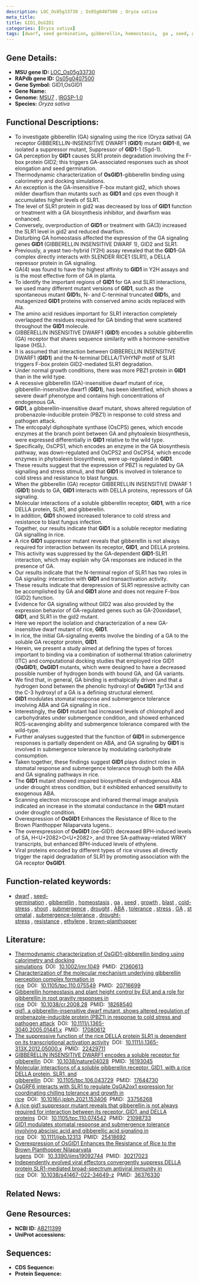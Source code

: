```yaml
---
description: LOC_Os05g33730 ; Os05g0407500 ; Oryza sativa
meta_title:
title: GID1,OsGID1
categories: [Oryza sativa]
tags: [dwarf, seed germination, gibberellin, homeostasis,  ga , seed, growth, blast, cold stress, shoot, submergence, drought,  ABA , tolerance, stress, GA, stomatal, ABA, submergence tolerance, drought stress, drought stress , resistance, ethylene, brown planthopper, ga]
---
```


## Gene Details:
- **MSU gene ID:** [LOC_Os05g33730](http://rice.uga.edu/cgi-bin/ORF_infopage.cgi?orf=LOC_Os05g33730)  
- **RAPdb gene ID:** [Os05g0407500](https://rapdb.dna.affrc.go.jp/locus/?name=Os05g0407500)  
- **Gene Symbol:** GID1,OsGID1
- **Gene Name:**
- **Genome:**  [MSU7](http://rice.uga.edu/)&nbsp;,&nbsp;[IRGSP-1.0](https://rapdb.dna.affrc.go.jp/download/irgsp1.html)
- **Species:** *Oryza sativa*

## Functional Descriptions:
   - To investigate gibberellin (GA) signaling using the rice (Oryza sativa) GA receptor GIBBERELLIN-INSENSITIVE DWARF1 (**GID1**) mutant **GID1**-8, we isolated a suppressor mutant, Suppressor of **GID1**-1 (Sgd-1).
   - GA perception by **GID1** causes SLR1 protein degradation involving the F-box protein GID2; this triggers GA-associated responses such as shoot elongation and seed germination.
   - Thermodynamic characterization of **OsGID1**-gibberellin binding using calorimetry and docking simulations.
   - An exception is the GA-insensitive F-box mutant gid2, which shows milder dwarfism than mutants such as **GID1** and cps even though it accumulates higher levels of SLR1.
   - The level of SLR1 protein in gid2 was decreased by loss of **GID1** function or treatment with a GA biosynthesis inhibitor, and dwarfism was enhanced.
   - Conversely, overproduction of **GID1** or treatment with GA(3) increased the SLR1 level in gid2 and reduced dwarfism.
   - Disturbing GA homeostasis affected the expression of the GA signaling genes **GID1** (GIBBERELLIN INSENSITIVE DWARF 1), GID2 and SLR1.
   - Previously, a yeast two-hybrid (Y2H) assay revealed that the **GID1**-GA complex directly interacts with SLENDER RICE1 (SLR1), a DELLA repressor protein in GA signaling.
   - GA(4) was found to have the highest affinity to **GID1** in Y2H assays and is the most effective form of GA in planta.
   - To identify the important regions of **GID1** for GA and SLR1 interactions, we used many different mutant versions of **GID1**, such as the spontaneous mutant **GID1**s, N- and C-terminal truncated **GID1**s, and mutagenized **GID1** proteins with conserved amino acids replaced with Ala.
   - The amino acid residues important for SLR1 interaction completely overlapped the residues required for GA binding that were scattered throughout the **GID1** molecule.
   - GIBBERELLIN INSENSITIVE DWARF1 (**GID1**) encodes a soluble gibberellin (GA) receptor that shares sequence similarity with a hormone-sensitive lipase (HSL).
   - It is assumed that interaction between GIBBERELLIN INSENSITIVE DWARF1 (**GID1**) and the N-terminal DELLA/TVHYNP motif of SLR1 triggers F-box protein GID2-mediated SLR1 degradation.
   - Under normal growth conditions, there was more PBZ1 protein in **GID1** than in the wild type.
   - A recessive gibberellin (GA)-insensitive dwarf mutant of rice, gibberellin-insensitive dwarf1 (**GID1**), has been identified, which shows a severe dwarf phenotype and contains high concentrations of endogenous GA.
   - **GID1**, a gibberellin-insensitive dwarf mutant, shows altered regulation of probenazole-inducible protein (PBZ1) in response to cold stress and pathogen attack.
   - The entcopalyl diphosphate synthase (OsCPS) genes, which encode enzymes at the branch point between GA and phytoalexin biosynthesis, were expressed differentially in **GID1** relative to the wild type.
   - Specifically, OsCPS1, which encodes an enzyme in the GA biosynthesis pathway, was down-regulated and OsCPS2 and OsCPS4, which encode enzymes in phytoalexin biosynthesis, were up-regulated in **GID1**.
   - These results suggest that the expression of PBZ1 is regulated by GA signalling and stress stimuli, and that **GID1** is involved in tolerance to cold stress and resistance to blast fungus.
   - When the gibberellin (GA) receptor GIBBERELLIN INSENSITIVE DWARF 1 (**GID1**) binds to GA, **GID1** interacts with DELLA proteins, repressors of GA signaling.
   - Molecular interactions of a soluble gibberellin receptor, **GID1**, with a rice DELLA protein, SLR1, and gibberellin.
   - In addition, **GID1** showed increased tolerance to cold stress and resistance to blast fungus infection.
   - Together, our results indicate that **GID1** is a soluble receptor mediating GA signalling in rice.
   - A rice **GID1** suppressor mutant reveals that gibberellin is not always required for interaction between its receptor, **GID1**, and DELLA proteins.
   - This activity was suppressed by the GA-dependent **GID1**-SLR1 interaction, which may explain why GA responses are induced in the presence of GA.
   - Our results indicate that the N-terminal region of SLR1 has two roles in GA signaling: interaction with **GID1** and transactivation activity.
   - These results indicate that derepression of SLR1 repressive activity can be accomplished by GA and **GID1** alone and does not require F-box (GID2) function.
   - Evidence for GA signaling without GID2 was also provided by the expression behavior of GA-regulated genes such as GA-20oxidase1, **GID1**, and SLR1 in the gid2 mutant.
   - Here we report the isolation and characterization of a new GA-insensitive dwarf mutant of rice, **GID1**.
   - In rice, the initial GA-signaling events involve the binding of a GA to the soluble GA receptor protein, **GID1**.
   - Herein, we present a study aimed at defining the types of forces important to binding via a combination of isothermal titration calorimetry (ITC) and computational docking studies that employed rice GID1 (**OsGID1**), **OsGID1** mutants, which were designed to have a decreased possible number of hydrogen bonds with bound GA, and GA variants.
   - We find that, in general, GA binding is enthalpically driven and that a hydrogen bond between the phenolic hydroxyl of **OsGID1** Tyr134 and the C-3 hydroxyl of a GA is a defining structural element.
   - **GID1** modulates stomatal response and submergence tolerance involving ABA and GA signaling in rice..
   - Interestingly, the **GID1** mutant had increased levels of chlorophyll and carbohydrates under submergence condition, and showed enhanced ROS-scavenging ability and submergence tolerance compared with the wild-type.
   - Further analyses suggested that the function of **GID1** in submergence responses is partially dependent on ABA, and GA signaling by **GID1** is involved in submergence tolerance by modulating carbohydrate consumption.
   - Taken together, these findings suggest **GID1** plays distinct roles in stomatal response and submergence tolerance through both the ABA and GA signaling pathways in rice.
   - The **GID1** mutant showed impaired biosynthesis of endogenous ABA under drought stress condition, but it exhibited enhanced sensitivity to exogenous ABA.
   - Scanning electron microscope and infrared thermal image analysis indicated an increase in the stomatal conductance in the **GID1** mutant under drought condition.
   - Overexpression of **OsGID1** Enhances the Resistance of Rice to the Brown Planthopper Nilaparvata lugens..
   - The overexpression of **OsGID1** (oe-GID1) decreased BPH-induced levels of SA, H<U+2082>O<U+2082>, and three SA-pathway-related WRKY transcripts, but enhanced BPH-induced levels of ethylene.
   - Viral proteins encoded by different types of rice viruses all directly trigger the rapid degradation of SLR1 by promoting association with the GA receptor **OsGID1**.

## Function-related keywords:
   - [dwarf](/tags/dwarf/)&nbsp;,&nbsp;[seed-germination](/tags/seed-germination/)&nbsp;,&nbsp;[gibberellin](/tags/gibberellin/)&nbsp;,&nbsp;[homeostasis](/tags/homeostasis/)&nbsp;,&nbsp;[ga](/tags/ga/)&nbsp;,&nbsp;[seed](/tags/seed/)&nbsp;,&nbsp;[growth](/tags/growth/)&nbsp;,&nbsp;[blast](/tags/blast/)&nbsp;,&nbsp;[cold-stress](/tags/cold-stress/)&nbsp;,&nbsp;[shoot](/tags/shoot/)&nbsp;,&nbsp;[submergence](/tags/submergence/)&nbsp;,&nbsp;[drought](/tags/drought/)&nbsp;,&nbsp;[ABA](/tags/ABA/)&nbsp;,&nbsp;[tolerance](/tags/tolerance/)&nbsp;,&nbsp;[stress](/tags/stress/)&nbsp;,&nbsp;[GA](/tags/GA/)&nbsp;,&nbsp;[stomatal](/tags/stomatal/)&nbsp;,&nbsp;[submergence-tolerance](/tags/submergence-tolerance/)&nbsp;,&nbsp;[drought-stress](/tags/drought-stress/)&nbsp;,&nbsp;[resistance](/tags/resistance/)&nbsp;,&nbsp;[ethylene](/tags/ethylene/)&nbsp;,&nbsp;[brown-planthopper](/tags/brown-planthopper/)

## Literature:
   - [Thermodynamic characterization of OsGID1-gibberellin binding using calorimetry and docking simulations](https://www.doi.org/10.1002/jmr.1049)&nbsp;&nbsp;DOI:&nbsp;&nbsp;[10.1002/jmr.1049](https://www.doi.org/10.1002/jmr.1049)&nbsp;&nbsp;PMID:&nbsp;&nbsp;[21360613](https://pubmed.ncbi.nlm.nih.gov/21360613/)
   - [Characterization of the molecular mechanism underlying gibberellin perception complex formation in rice](https://www.doi.org/10.1105/tpc.110.075549)&nbsp;&nbsp;DOI:&nbsp;&nbsp;[10.1105/tpc.110.075549](https://www.doi.org/10.1105/tpc.110.075549)&nbsp;&nbsp;PMID:&nbsp;&nbsp;[20716699](https://pubmed.ncbi.nlm.nih.gov/20716699/)
   - [Gibberellin homeostasis and plant height control by EUI and a role for gibberellin in root gravity responses in rice](https://www.doi.org/10.1038/cr.2008.28)&nbsp;&nbsp;DOI:&nbsp;&nbsp;[10.1038/cr.2008.28](https://www.doi.org/10.1038/cr.2008.28)&nbsp;&nbsp;PMID:&nbsp;&nbsp;[18268540](https://pubmed.ncbi.nlm.nih.gov/18268540/)
   - [gid1, a gibberellin-insensitive dwarf mutant, shows altered regulation of probenazole-inducible protein (PBZ1) in response to cold stress and pathogen attack](https://www.doi.org/10.1111/j.1365-3040.2005.01441.x)&nbsp;&nbsp;DOI:&nbsp;&nbsp;[10.1111/j.1365-3040.2005.01441.x](https://www.doi.org/10.1111/j.1365-3040.2005.01441.x)&nbsp;&nbsp;PMID:&nbsp;&nbsp;[17080612](https://pubmed.ncbi.nlm.nih.gov/17080612/)
   - [The suppressive function of the rice DELLA protein SLR1 is dependent on its transcriptional activation activity](https://www.doi.org/10.1111/j.1365-313X.2012.05000.x)&nbsp;&nbsp;DOI:&nbsp;&nbsp;[10.1111/j.1365-313X.2012.05000.x](https://www.doi.org/10.1111/j.1365-313X.2012.05000.x)&nbsp;&nbsp;PMID:&nbsp;&nbsp;[22429711](https://pubmed.ncbi.nlm.nih.gov/22429711/)
   - [GIBBERELLIN INSENSITIVE DWARF1 encodes a soluble receptor for gibberellin](https://www.doi.org/10.1038/nature04028)&nbsp;&nbsp;DOI:&nbsp;&nbsp;[10.1038/nature04028](https://www.doi.org/10.1038/nature04028)&nbsp;&nbsp;PMID:&nbsp;&nbsp;[16193045](https://pubmed.ncbi.nlm.nih.gov/16193045/)
   - [Molecular interactions of a soluble gibberellin receptor, GID1, with a rice DELLA protein, SLR1, and gibberellin](https://www.doi.org/10.1105/tpc.106.043729)&nbsp;&nbsp;DOI:&nbsp;&nbsp;[10.1105/tpc.106.043729](https://www.doi.org/10.1105/tpc.106.043729)&nbsp;&nbsp;PMID:&nbsp;&nbsp;[17644730](https://pubmed.ncbi.nlm.nih.gov/17644730/)
   - [OsGRF6 interacts with SLR1 to regulate OsGA2ox1 expression for coordinating chilling tolerance and growth in rice](https://www.doi.org/10.1016/j.jplph.2021.153406)&nbsp;&nbsp;DOI:&nbsp;&nbsp;[10.1016/j.jplph.2021.153406](https://www.doi.org/10.1016/j.jplph.2021.153406)&nbsp;&nbsp;PMID:&nbsp;&nbsp;[33756268](https://pubmed.ncbi.nlm.nih.gov/33756268/)
   - [A rice gid1 suppressor mutant reveals that gibberellin is not always required for interaction between its receptor, GID1, and DELLA proteins](https://www.doi.org/10.1105/tpc.110.074542)&nbsp;&nbsp;DOI:&nbsp;&nbsp;[10.1105/tpc.110.074542](https://www.doi.org/10.1105/tpc.110.074542)&nbsp;&nbsp;PMID:&nbsp;&nbsp;[21098733](https://pubmed.ncbi.nlm.nih.gov/21098733/)
   - [GID1 modulates stomatal response and submergence tolerance involving abscisic acid and gibberellic acid signaling in rice](https://www.doi.org/10.1111/jipb.12313)&nbsp;&nbsp;DOI:&nbsp;&nbsp;[10.1111/jipb.12313](https://www.doi.org/10.1111/jipb.12313)&nbsp;&nbsp;PMID:&nbsp;&nbsp;[25418692](https://pubmed.ncbi.nlm.nih.gov/25418692/)
   - [Overexpression of OsGID1 Enhances the Resistance of Rice to the Brown Planthopper Nilaparvata lugens](https://www.doi.org/10.3390/ijms19092744)&nbsp;&nbsp;DOI:&nbsp;&nbsp;[10.3390/ijms19092744](https://www.doi.org/10.3390/ijms19092744)&nbsp;&nbsp;PMID:&nbsp;&nbsp;[30217023](https://pubmed.ncbi.nlm.nih.gov/30217023/)
   - [Independently evolved viral effectors convergently suppress DELLA protein SLR1-mediated broad-spectrum antiviral immunity in rice](https://www.doi.org/10.1038/s41467-022-34649-z)&nbsp;&nbsp;DOI:&nbsp;&nbsp;[10.1038/s41467-022-34649-z](https://www.doi.org/10.1038/s41467-022-34649-z)&nbsp;&nbsp;PMID:&nbsp;&nbsp;[36376330](https://pubmed.ncbi.nlm.nih.gov/36376330/)

## Related News:

## Gene Resources:
- **NCBI ID:**  [AB211399](http://www.ncbi.nlm.nih.gov/nuccore/AB211399)
- **UniProt accessions:** [](https://www.uniprot.org/uniprotkb//entry)

## Sequences:
- **CDS Sequence:**
- **Protein Sequence:**

